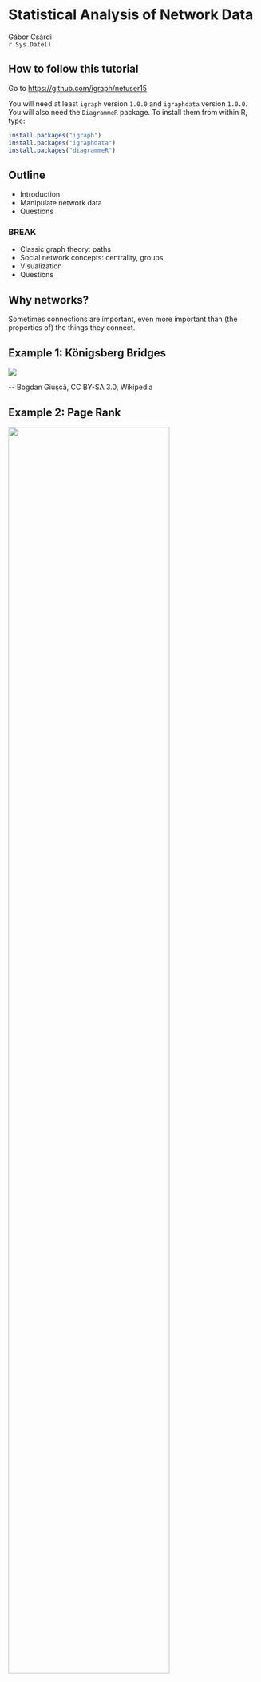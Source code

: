 # Statistical Analysis of Network Data
Gábor Csárdi  
`r Sys.Date()`  



## How to follow this tutorial

Go to https://github.com/igraph/netuser15

You will need at least `igraph` version `1.0.0` and `igraphdata` version
`1.0.0`. You will also need the `DiagrammeR` package. To install them
from within R, type:

```r
install.packages("igraph")
install.packages("igraphdata")
install.packages("diagrammeR")
```



## Outline

* Introduction
* Manipulate network data
* Questions

### BREAK

* Classic graph theory: paths
* Social network concepts: centrality, groups
* Visualization
* Questions

## Why networks?

Sometimes connections are important, even more important than
(the properties of) the things they connect.

## Example 1: Königsberg Bridges

![](images/Konigsberg_bridges.png)

-- Bogdan Giuşcă, CC BY-SA 3.0, Wikipedia

## Example 2: Page Rank

<img src="images/ILLUSTRATION3.PNG.png" width="80%">

http://computationalculture.net/article/what_is_in_pagerank

## Example 3: Matching Twitter to Facebook

![](images/twitter-facebook-branding2.png)

http://morganlinton.com/wp-content/uploads/2013/12/twitter-facebook-branding2.png

## Example 4: Detection of groups 

![](images/389px-Network_Community_Structure.svg.png)

https://en.wikipedia.org/wiki/Community_structure#/
media/File:Network_Community_Structure.svg

<!-- ## Example 5: Detection of unusual activity -->

<!-- Detection of dense parts of the network, that were not dense before. -->

## About igraph

* Network analysis library, written mostly in C/C++.
* Interface to R and Python
* https://github.com/igraph
* http://igraph.org
* Mailing list, stack overflow help.
* Open GitHub issues for bugs

# Creating and manipulating networks in R/igraph.

## What is a network or graph?

![](user-2015_files/figure-html/unnamed-chunk-1-1.png) 

## More formally:

* `V`: set of vertices
* `E`: subset of ordered or unordered pairs of vertices. Multiset, really.

## Creating toy networks with `make_graph`


```r
library(igraph)
```


```r
toy1 <- make_graph(~ A - B, B - C - D, D - E:F:A, A:B - G:H)
toy1
```

```
#> IGRAPH UN-- 8 10 -- 
#> + attr: name (v/c)
#> + edges (vertex names):
#>  [1] A--B A--D A--G A--H B--C B--G B--H C--D D--E D--F
```

----


```r
plot(toy1)
```

![](user-2015_files/figure-html/unnamed-chunk-4-1.png) 

----


```r
toy2 <- make_graph(~ A -+ B, B -+ C -+ D +- A:B)
toy2
```

```
#> IGRAPH DN-- 4 5 -- 
#> + attr: name (v/c)
#> + edges (vertex names):
#> [1] A->B A->D B->C B->D C->D
```

----


```r
plot(toy2)
```

![](user-2015_files/figure-html/unnamed-chunk-6-1.png) 

## Printout of a graph


```r
toy2
```

```
#> IGRAPH DN-- 4 5 -- 
#> + attr: name (v/c)
#> + edges (vertex names):
#> [1] A->B A->D B->C B->D C->D
```

`IGRAPH` means this is a graph object. Next, comes a four letter
code:

* `U` or `D` for undirected or directed
* `N` if the graph is named, always use named graphs for real data sets.
* `W` if the graph is weighted (has a `weight` edge attribute).
* `B` if the graph is bipartite (has a `type` vertex attribute).

## Attributes


```r
make_ring(5)
```

```
#> IGRAPH U--- 5 5 -- Ring graph
#> + attr: name (g/c), mutual (g/l), circular (g/l)
#> + edges:
#> [1] 1--2 2--3 3--4 4--5 1--5
```

* Some graphs have a name (`name` graph attribute), that comes after
the two dashes.
* Then the variuos attributes are listed. Attributes
are metadata that is attached to the vertices, edges, or the graph
itself.
* `(v/c)` means that `name` is a vertex attribute, and it is
character.
* `(e/.)` means an edge attribute, `(g/.)` means a graph attribute

-----


```r
make_ring(5)
```

```
#> IGRAPH U--- 5 5 -- Ring graph
#> + attr: name (g/c), mutual (g/l), circular (g/l)
#> + edges:
#> [1] 1--2 2--3 3--4 4--5 1--5
```
* Attribute types: `c` for character, `n` for numeric, `l` for
logical and `x` (complex) for anything else.
* igraph treats some attributes specially. Always start your non-special
attributes with an uppercase letter.

## Real network data

## Adjacency matrices


```r
A <- matrix(sample(0:1, 100, replace = TRUE), nrow = 10)
A
```

```
#>       [,1] [,2] [,3] [,4] [,5] [,6] [,7] [,8] [,9] [,10]
#>  [1,]    0    0    1    0    0    0    0    1    1     1
#>  [2,]    1    1    0    1    0    0    0    1    1     1
#>  [3,]    0    1    0    1    0    1    1    0    1     1
#>  [4,]    0    0    0    0    1    1    0    0    0     0
#>  [5,]    0    1    0    0    0    1    1    0    0     0
#>  [6,]    1    0    1    1    1    0    0    0    0     1
#>  [7,]    1    1    0    0    0    0    1    0    0     0
#>  [8,]    1    0    1    1    0    0    1    0    0     0
#>  [9,]    1    1    1    1    0    0    0    0    1     1
#> [10,]    1    1    1    1    1    0    0    1    1     1
```

-----


```r
graph_from_adjacency_matrix(A)
```

```
#> IGRAPH D--- 10 47 -- 
#> + edges:
#>  [1]  1-> 3  1-> 8  1-> 9  1->10  2-> 1  2-> 2  2-> 4  2-> 8  2-> 9
#> [10]  2->10  3-> 2  3-> 4  3-> 6  3-> 7  3-> 9  3->10  4-> 5  4-> 6
#> [19]  5-> 2  5-> 6  5-> 7  6-> 1  6-> 3  6-> 4  6-> 5  6->10  7-> 1
#> [28]  7-> 2  7-> 7  8-> 1  8-> 3  8-> 4  8-> 7  9-> 1  9-> 2  9-> 3
#> [37]  9-> 4  9-> 9  9->10 10-> 1 10-> 2 10-> 3 10-> 4 10-> 5 10-> 8
#> [46] 10-> 9 10->10
```

## List of edges


```r
L <- matrix(sample(1:10, 20, replace = TRUE), ncol = 2)
L
```

```
#>       [,1] [,2]
#>  [1,]    7    6
#>  [2,]    6    4
#>  [3,]    4    1
#>  [4,]    7    6
#>  [5,]    7    4
#>  [6,]    6    7
#>  [7,]    5   10
#>  [8,]   10    9
#>  [9,]    4    7
#> [10,]    2    2
```

-----


```r
graph_from_edgelist(L)
```

```
#> IGRAPH D--- 10 10 -- 
#> + edges:
#>  [1]  7-> 6  6-> 4  4-> 1  7-> 6  7-> 4  6-> 7  5->10 10-> 9  4-> 7
#> [10]  2-> 2
```

## Two tables, one for vertices, one for edges


```r
edges <- data.frame(
  stringsAsFactors = FALSE,
  from = c("BOS", "JFK", "LAX"),
  to   = c("JFK", "LAX", "JFK"),
  Carrier = c("United", "Jetblue", "Virgin America"),
  Departures = c(30, 60, 121)
)
vertices <- data.frame(
  stringsAsFactors = FALSE,
  name = c("BOS", "JFK", "LAX"),
  City = c("Boston, MA", "New York City, NY",
    "Los Angeles, CA")
)
```

-----


```r
edges
```

```
#>   from  to        Carrier Departures
#> 1  BOS JFK         United         30
#> 2  JFK LAX        Jetblue         60
#> 3  LAX JFK Virgin America        121
```

-----


```r
vertices
```

```
#>   name              City
#> 1  BOS        Boston, MA
#> 2  JFK New York City, NY
#> 3  LAX   Los Angeles, CA
```

-----


```r
toy_air <- graph_from_data_frame(edges, vertices = vertices)
toy_air
```

```
#> IGRAPH DN-- 3 3 -- 
#> + attr: name (v/c), City (v/c), Carrier (e/c), Departures (e/n)
#> + edges (vertex names):
#> [1] BOS->JFK JFK->LAX LAX->JFK
```

----

The real US airports data set is in the `igraphdata` package:


```r
library(igraphdata)
data(USairports)
USairports
```

```
#> IGRAPH DN-- 755 23473 -- US airports
#> + attr: name (g/c), name (v/c), City (v/c), Position (v/c),
#> | Carrier (e/c), Departures (e/n), Seats (e/n), Passengers
#> | (e/n), Aircraft (e/n), Distance (e/n)
#> + edges (vertex names):
#>  [1] BGR->JFK BGR->JFK BOS->EWR ANC->JFK JFK->ANC LAS->LAX MIA->JFK
#>  [8] EWR->ANC BJC->MIA MIA->BJC TEB->ANC JFK->LAX LAX->JFK LAX->SFO
#> [15] AEX->LAS BFI->SBA ELM->PIT GEG->SUN ICT->PBI LAS->LAX LAS->PBI
#> [22] LAS->SFO LAX->LAS PBI->AEX PBI->ICT PIT->VCT SFO->LAX VCT->DWH
#> [29] IAD->JFK ABE->CLT ABE->HPN AGS->CLT AGS->CLT AVL->CLT AVL->CLT
#> [36] AVP->CLT AVP->PHL BDL->CLT BHM->CLT BHM->CLT BNA->CLT BNA->CLT
#> + ... omitted several edges
```

----

Converting it back to tables


```r
as_data_frame(toy_air, what = "edges")
```

```
#>   from  to        Carrier Departures
#> 1  BOS JFK         United         30
#> 2  JFK LAX        Jetblue         60
#> 3  LAX JFK Virgin America        121
```

-----


```r
as_data_frame(toy_air, what = "vertices")
```

```
#>     name              City
#> BOS  BOS        Boston, MA
#> JFK  JFK New York City, NY
#> LAX  LAX   Los Angeles, CA
```

-----

Long data frames


```r
as_long_data_frame(toy_air)
```

```
#>   from to        Carrier Departures from_name         from_City to_name
#> 1    1  2         United         30       BOS        Boston, MA     JFK
#> 2    2  3        Jetblue         60       JFK New York City, NY     LAX
#> 3    3  2 Virgin America        121       LAX   Los Angeles, CA     JFK
#>             to_City
#> 1 New York City, NY
#> 2   Los Angeles, CA
#> 3 New York City, NY
```

-----

Quickly look at the metadata, without conversion:


```r
V(USairports)[[1:5]]
```

```
#> + 5/755 vertices, named:
#>   name          City         Position
#> 1  BGR    Bangor, ME N444827 W0684941
#> 2  BOS    Boston, MA N422152 W0710019
#> 3  ANC Anchorage, AK N611028 W1495947
#> 4  JFK  New York, NY N403823 W0734644
#> 5  LAS Las Vegas, NV N360449 W1150908
```

----


```r
E(USairports)[[1:5]]
```

```
#> + 5/23473 edges (vertex names):
#>   tail head tid hid             Carrier Departures Seats Passengers
#> 1  JFK  BGR   4   1 British Airways Plc          1   226        193
#> 2  JFK  BGR   4   1 British Airways Plc          1   299        253
#> 3  EWR  BOS   7   2 British Airways Plc          1   216        141
#> 4  JFK  ANC   4   3 China Airlines Ltd.         13  5161       3135
#> 5  ANC  JFK   3   4 China Airlines Ltd.         13  5161       4097
#>   Aircraft Distance
#> 1      627      382
#> 2      819      382
#> 3      627      200
#> 4      819     3386
#> 5      819     3386
```

## Weighted graphs

Numbers (usually real) assigned to edges. E.g. number of departures,
or number of passengers.

![](images/graph6.png)

http://web.cecs.pdx.edu/~sheard/course/Cs163/Doc/Graphs.html

## Multigraphs

They have multiple (directed) edges between the
same pair of vertices. A graph that has no multiple edges
and no loop edges is a simple graph.

![](images/Multi-pseudograph.png)

https://en.wikipedia.org/wiki/Multigraph

Multi-graphs are nasty. Always check if your graph is a multi-graph.

-----


```r
is_simple(USairports)
```

```
#> [1] FALSE
```

```r
sum(which_multiple(USairports))
```

```
#> [1] 15208
```

```r
sum(which_loop(USairports))
```

```
#> [1] 53
```

-----

`simplify()` creates a simple graph from a multigraph, in a flexible
way: you can specify what it should do with the edge attributes.


```r
air <- simplify(USairports, edge.attr.comb =
  list(Departures = "sum", Seats = "sum", Passengers = "sum", "ignore"))
is_simple(air)
```

```
#> [1] TRUE
```

```r
summary(air)
```

```
#> IGRAPH DN-- 755 8228 -- US airports
#> + attr: name (g/c), name (v/c), City (v/c), Position (v/c),
#> | Departures (e/n), Seats (e/n), Passengers (e/n)
```

## Querying and manipulating networks: the `[` and `[[` operators

The `[` operator treats the graph as an adjacency matrix.

```
    BOS JFK ANC EWR . . .
BOS   .   1   .   1
JFK   1   .   1   .
ANC   .   1   .   .
EWR   1   .   1   .
. . .
```
-----

The `[[` operator treats the graph as an adjacency list.


```r
BOS: JFK, LAX, EWR, MKE, PVD
JFK: BGR, BOS, SFO, BNA, BUF, SRQ, RIC RDU, MSP
LAX: DTW, MSY, LAS, FLL, STL,
. . .
```

## Queries

Does an edge exist?


```r
air["BOS", "JFK"]
```

```
#> [1] 1
```

```r
air["BOS", "ANC"]
```

```
#> [1] 0
```

-----

Convert the graph to an adjacency matrix, or just a part of it:


```r
air[c("BOS", "JFK", "ANC"), c("BOS", "JFK", "ANC")]
```

```
#> 3 x 3 sparse Matrix of class "dgCMatrix"
#>     BOS JFK ANC
#> BOS   .   1   .
#> JFK   1   .   1
#> ANC   .   1   .
```

For weighted graphs, query the edge weight:


```r
E(air)$weight <- E(air)$Passengers
air["BOS", "JFK"]
```

```
#> [1] 31426
```

----

All adjacenct vertices of a vertex:


```r
air[["BOS"]]
```

```
#> $BOS
#> + 79/755 vertices, named:
#>  [1] BGR JFK LAS MIA EWR LAX PBI PIT SFO IAD BDL BUF BWI CAK CLE CLT CMH
#> [18] CVG DCA DTW GSO IND LGA MDT MKE MSP MSY MYR ORF PHF PHL RDU RIC SRQ
#> [35] STL SYR ALB PVD ROC SCE FLL MCO TPA BHB IAH ORD PBG PQI MCI ATL AUS
#> [52] DEN DFW MDW PDX PHX RSW SAN SEA SLC ACY JAX MEM SJU STT SJC LGB FRG
#> [69] IAG ACK LEB MVY PVC BMG AUG HYA RKD RUT SLK
```

----


```r
air[[, "BOS"]]
```

```
#> $BOS
#> + 79/755 vertices, named:
#>  [1] BGR JFK LAS MIA EWR LAX PBI PIT SFO IAD BDL BUF BWI CAK CLE CLT CMH
#> [18] CVG DCA DTW IND LGA MDT MKE MSP MSY MYR PHF PHL RDU RIC SRQ STL SYR
#> [35] XNA ALB MHT PVD ROC SCE FLL MCO TPA BHB IAH ORD PBG PQI MCI ATL AUS
#> [52] DEN DFW MDW PDX PHX RSW SAN SEA SLC ACY JAX MEM SJU STT SJC LGB FRG
#> [69] PTK PGD ACK LEB MVY PVC AUG HYA RKD RUT SLK
```

## Manipulation

Add an edge (and potentially set its weight):

```r
air["BOS", "ANC"] <- TRUE
air["BOS", "ANC"]
```

```
#> [1] 1
```

Remove an edge:

```r
air["BOS", "ANC"] <- FALSE
air["BOS", "ANC"]
```

```
#> [1] 0
```

----

Note that you can use all allowed indexing modes, e.g.

```r
g <- make_empty_graph(10)
g[-1, 1] <- TRUE
g
```

```
#> IGRAPH D--- 10 9 -- 
#> + edges:
#> [1]  2->1  3->1  4->1  5->1  6->1  7->1  8->1  9->1 10->1
```
creates a star graph.

----

Add vertices to a graph:


```r
g <- make_ring(10) + 2
plot(g)
```

![](user-2015_files/figure-html/unnamed-chunk-35-1.png) 

----

Add vertices with attributes:


```r
g <- make_(ring(10), with_vertex_(color = "grey")) +
  vertices(2, color = "red")
plot(g)
```

![](user-2015_files/figure-html/unnamed-chunk-36-1.png) 

----

Add an edge


```r
g <- make_(star(10), with_edge_(color = "grey")) +
  edge(5, 6, color = "red")
plot(g)
```

![](user-2015_files/figure-html/unnamed-chunk-37-1.png) 

----

Add a chain of edges


```r
g <- make_(empty_graph(5)) + path(1,2,3,4,5,1)
g2 <- make_(empty_graph(5)) + path(1:5, 1)
g
```

```
#> IGRAPH D--- 5 5 -- 
#> + edges:
#> [1] 1->2 2->3 3->4 4->5 5->1
```

```r
g2
```

```
#> IGRAPH D--- 5 5 -- 
#> + edges:
#> [1] 1->2 2->3 3->4 4->5 5->1
```

## Exercise

Create the wheel graph.

![](user-2015_files/figure-html/unnamed-chunk-39-1.png) 

## (A) solution


```r
make_star(11, center = 11, mode = "undirected") + path(1:10, 1)
```

```
#> IGRAPH U--- 11 20 -- Star
#> + attr: name (g/c), mode (g/c), center (g/n)
#> + edges:
#>  [1]  1--11  2--11  3--11  4--11  5--11  6--11  7--11  8--11  9--11
#> [10] 10--11  1-- 2  2-- 3  3-- 4  4-- 5  5-- 6  6-- 7  7-- 8  8-- 9
#> [19]  9--10  1--10
```

## Vertex sequences

They are the key objects to manipulate graphs. Vertex sequences
can be created in various ways. Most frequently used ones:

|expression                 |result                            |
|:--------------------------|:---------------------------------|
|`V(air)`                   |All vertices.                     |
|`V(air)[1,2:5]`            |Vertices in these positions       |
|`V(air)[degree(air) < 2]`  |Vertices satisfying condition     |
|`V(air)[nei('BOS')]`       |Neighbors of a vertex             |
|`V(air)['BOS', 'JFK']`     |Select given vertices             |

## Edge sequences

The same for edges:

|expresssion                |result                                       |
|:--------------------------|:--------------------------------------------|
|`E(air)`                   |All edges.                                   |
|`E(air)[FL %--% CA]`       |Edges between two vertex sets                |
|`E(air)[FL %->% CA]`       |Edges between two vertex sets, directionally |
|`E(air, path = P)`         |Edges along a path                           |
|`E(air)[to('BOS')]`        |Incoming edges of a vertex                   |
|`E(air)[from('BOS')]`      |Outgoing edges of a vertex                   |

## Manipulate attributes via vertex and edge sequences


```r
FL <- V(air)[grepl("FL$", City)]
CA <- V(air)[grepl("CA$", City)]

V(air)$color <- "grey"
V(air)[FL]$color <- "blue"
V(air)[CA]$color <- "blue"
```

----


```r
E(air)[FL %--% CA]
```

```
#> + 21/8228 edges (vertex names):
#>  [1] MIA->LAX MIA->SFO MIA->SJC LAX->MIA LAX->FLL LAX->MCO LAX->TPA
#>  [8] SFO->MIA SFO->FLL SFO->MCO FLL->LAX FLL->SFO FLL->LGB MCO->LAX
#> [15] MCO->SFO TPA->LAX SMF->MIA JAX->OAK OAK->JAX LGB->FLL VNY->ORL
```

```r
E(air)$color <- "grey"
E(air)[FL %--% CA]$color <- "red"
```

## Quick look at metadata


```r
V(air)[[1:5]]
```

```
#> + 5/755 vertices, named:
#>   name          City         Position color
#> 1  BGR    Bangor, ME N444827 W0684941  grey
#> 2  BOS    Boston, MA N422152 W0710019  grey
#> 3  ANC Anchorage, AK N611028 W1495947  grey
#> 4  JFK  New York, NY N403823 W0734644  grey
#> 5  LAS Las Vegas, NV N360449 W1150908  grey
```

----


```r
E(air)[[1:5]]
```

```
#> + 5/8228 edges (vertex names):
#>   tail head tid hid Departures Seats Passengers weight color
#> 1  BOS  BGR   2   1          1    34          6      6  grey
#> 2  JFK  BGR   4   1          2   525        446    446  grey
#> 3  MIA  BGR   6   1          1    12          4      4  grey
#> 4  EWR  BGR   7   1          4   758        680    680  grey
#> 5  DCA  BGR  43   1          4   200        116    116  grey
```

# BREAK

## Paths


![](user-2015_files/figure-html/unnamed-chunk-45-1.png) 

## Paths

![](user-2015_files/figure-html/unnamed-chunk-46-1.png) 

## Define a path in igraph


```r
set.seed(42)
g <- sample_gnp(12, 0.25)

pa <- V(g)[11, 2, 12, 8]

V(g)[pa]$color <- 'green'
E(g)$color <- 'grey'
E(g, path = pa)$color <- 'red'
E(g, path = pa)$width <- 3
```

----


```r
par(mar=c(0,0,0,0))
plot(g, margin = 0, layout = layout_nicely)
```

![](user-2015_files/figure-html/unnamed-chunk-48-1.png) 

## Shortest paths

![](user-2015_files/figure-html/unnamed-chunk-49-1.png) 

----

Length of the shortest path: distance.
How many planes to get from `PBI` to `BDL`?


```r
air <- delete_edge_attr(air, "weight")
distances(air, 'PBI', 'ANC')
```

```
#>     ANC
#> PBI   2
```

----


```r
sp <- shortest_paths(air, 'PBI', 'ANC', output = "both")
sp
```

```
#> $vpath
#> $vpath[[1]]
#> + 3/755 vertices, named:
#> [1] PBI JFK ANC
#> 
#> 
#> $epath
#> $epath[[1]]
#> + 2/8228 edges (vertex names):
#> [1] PBI->JFK JFK->ANC
#> 
#> 
#> $predecessors
#> NULL
#> 
#> $inbound_edges
#> NULL
```

```r
air[[ sp$epath[[1]] ]]
```

```
#> $MSL
#> + 2/755 vertices, named:
#> [1] ATL DLH
#> 
#> $OKC
#> + 34/755 vertices, named:
#>  [1] JFK LAS EWR LAX ELM PIT IAD BWI CLE CLT CMH DTW MSP SDF STL IAH ORD
#> [18] MCI ABQ ATL DEN DFW HOU MDW PHX SAT SLC SMF TUS MEM GJT DAL NYL LUK
```

----


```r
all_shortest_paths(air, 'PBI', 'ANC')$res
```

```
#> [[1]]
#> + 3/755 vertices, named:
#> [1] PBI ORD ANC
#> 
#> [[2]]
#> + 3/755 vertices, named:
#> [1] PBI EWR ANC
#> 
#> [[3]]
#> + 3/755 vertices, named:
#> [1] PBI JFK ANC
```

## Weighted paths


```r
wair <- simplify(USairports, edge.attr.comb = 
   list(Departures = "sum", Seats = "sum", Passangers = "sum",
        Distance = "first", "ignore"))
E(wair)$weight <- E(wair)$Distance
```

## Weighted (shortest) paths


```r
distances(wair, c('BOS', 'JFK', 'PBI', 'AZO'), 
                    c('BOS', 'JFK', 'PBI', 'AZO'))
```

```
#>      BOS  JFK  PBI  AZO
#> BOS    0  187 1197  745
#> JFK  187    0 1028  621
#> PBI 1197 1028    0 1116
#> AZO  745  621 1116    0
```

----


```r
shortest_paths(wair, from = 'BOS', to = 'AZO')$vpath
```

```
#> [[1]]
#> + 3/755 vertices, named:
#> [1] BOS DTW AZO
```

```r
all_shortest_paths(wair, from = 'BOS', to = 'AZO')$res
```

```
#> [[1]]
#> + 3/755 vertices, named:
#> [1] BOS DTW AZO
```

## Mean path length


```r
mean_distance(air)
```

```
#> [1] 3.52743
```

```r
air_dist_hist <- distance_table(air)
air_dist_hist
```

```
#> $res
#> [1]   8228  94912 166335 163830  86263  15328   2793    291     27
#> 
#> $unconnected
#> [1] 31263
```

----


```r
barplot(air_dist_hist$res, names.arg = seq_along(air_dist_hist$res))
```

![](user-2015_files/figure-html/unnamed-chunk-57-1.png) 

## Components

<img src="images/Pseudoforest.png" with="70%">

David Eppstein, public domain



## Strongly connected components

<img src="images/scc.jpg" width="70%">

http://www.greatandlittle.com/studios/

----


```r
co <- components(air, mode = "weak")
co$csize
```

```
#> [1] 745   2   2   3   2   1
```

```r
groups(co)[[2]]
```

```
#> [1] "GKN" "MXY"
```

----


```r
co <- components(air, mode = "strong")
co$csize
```

```
#>  [1]   1   1   1   1   1   1   1   1   1   1   2   1   2   1   1   2   1
#> [18]   1   1   1   1   1   1   1 723   1   1   1   1   1
```

## Bow-tie structure of a directed graph

<img src="images/bowtie-page.png" width="65%">

http://webdatacommons.org/hyperlinkgraph/2012-08/topology.html

## Exercise

1. Extract the large (strongly) connected component from the
   airport graph, as a separate graph.
   Hint: `components()`, `induced_subgraph()`.
   How many airports are not in this component?

1. In the large connected component, which airport is better
   connected, `LAX` or `BOS`? I.e. what is the mean number of
   plane changes that are required if traveling to a uniformly
   randomly picked airport?

## (A) solution


```r
largest_component <- function(graph) {
  comps <- components(graph, mode = "strong")
  gr <- groups(comps)
  sizes <- vapply(gr, length, 1L)
  induced_subgraph(graph, gr[[ which.max(sizes) ]])
}
sc_air <- largest_component(air)
```

## (A) solution


```r
table(distances(sc_air, "BOS"))
```

```
#> 
#>   0   1   2   3   4   5 
#>   1  83 355 135 147   2
```

```r
table(distances(sc_air, "LAX"))
```

```
#> 
#>   0   1   2   3   4   5 
#>   1 109 394 195  22   2
```

## (A) solution


```r
mean(as.vector(distances(sc_air, "BOS")))
```

```
#> [1] 2.484094
```

```r
mean(as.vector(distances(sc_air, "LAX")))
```

```
#> [1] 2.185339
```

## Centrality

Finding important vertices in the network (family of concepts)

![](user-2015_files/figure-html/unnamed-chunk-64-1.png) 

## Centrality

![](user-2015_files/figure-html/unnamed-chunk-65-1.png) 

## Classic centrality measures: degree


```r
V(kite)$label.cex <- 2
V(kite)$color <- V(kite)$frame.color <- "grey"
V(kite)$size <- 30
par(mar=c(0,0,0,0)) ; plot(kite)
```

![](user-2015_files/figure-html/unnamed-chunk-66-1.png) 

-------


```r
d <- degree(kite)
par(mar = c(0,0,0,0))
plot(kite, vertex.size = 10 * d, vertex.label =
       paste0(V(kite)$name, ":", d))
```

![](user-2015_files/figure-html/unnamed-chunk-67-1.png) 


## Classic centrality measures: closeness

1 / How many steps do you need to get there?


```r
cl <- closeness(kite)
```

-----


```r
par(mar=c(0,0,0,0)); plot(kite, vertex.size = 500 * cl)
```

![](user-2015_files/figure-html/unnamed-chunk-69-1.png) 

## Classic centrality measures: betweenness

How many shortest paths goes through me


```r
btw <- betweenness(kite)
btw
```

```
#>          A          B          C          D          E          F 
#>  0.8333333  0.8333333  0.0000000  3.6666667  0.0000000  8.3333333 
#>          G          H          I          J 
#>  8.3333333 14.0000000  8.0000000  0.0000000
```

-----


```r
par(mar=c(0,0,0,0)); plot(kite, vertex.size = 3 * btw)
```

![](user-2015_files/figure-html/unnamed-chunk-71-1.png) 

## Eigenvector centrality

Typically for directed. Central vertex: it is cited by central vertices.


```r
ec <- eigen_centrality(kite)$vector
ec
```

```
#>          A          B          C          D          E          F 
#> 0.73221232 0.73221232 0.59422577 1.00000000 0.59422577 0.82676381 
#>          G          H          I          J 
#> 0.82676381 0.40717690 0.09994054 0.02320742
```

```r
cor(ec, d)
```

```
#> [1] 0.9542561
```

-----


```r
par(mar=c(0,0,0,0)); plot(kite, vertex.size = 20 * ec)
```

![](user-2015_files/figure-html/unnamed-chunk-73-1.png) 

## Page Rank

Fixes the practical problems with eigenvector centrality


```r
page_rank(kite)$vector
```

```
#>          A          B          C          D          E          F 
#> 0.10191991 0.10191991 0.07941811 0.14714792 0.07941811 0.12890693 
#>          G          H          I          J 
#> 0.12890693 0.09524829 0.08569396 0.05141993
```

## Clusters

Finding groups in networks. Dimensionality reduction. Community detection.

We want to find dense groups.

-----

<img src="images/communities1.png" width="70%">

## Clusters by hand


```r
graph <- make_graph( ~ A-B-C-D-A, E-A:B:C:D, 
                       F-G-H-I-F, J-F:G:H:I,
                       K-L-M-N-K, O-K:L:M:N,
                       P-Q-R-S-P, T-P:Q:R:S,
                       B-F, E-J, C-I, L-T, O-T, M-S,
                       C-P, C-L, I-L, I-P)
```

----


```r
par(mar=c(0,0,0,0)); plot(graph)
```

![](user-2015_files/figure-html/unnamed-chunk-76-1.png) 

----


```r
flat_clustering <- make_clusters(
    graph,
    c(1,1,1,1,1,2,2,2,2,2,3,3,3,3,3,4,4,4,4,4))
```

-----


```r
flat_clustering
```

```
#> IGRAPH clustering unknown, groups: 4, mod: 0.51
#> + groups:
#>   $`1`
#>   [1] 1 2 3 4 5
#>   
#>   $`2`
#>   [1]  6  7  8  9 10
#>   
#>   $`3`
#>   [1] 11 12 13 14 15
#>   
#>   $`4`
#>   + ... omitted several groups/vertices
```

-----


```r
flat_clustering[[1]]
```

```
#> [1] 1 2 3 4 5
```

```r
length(flat_clustering)
```

```
#> [1] 4
```

```r
sizes(flat_clustering)
```

```
#> Community sizes
#> 1 2 3 4 
#> 5 5 5 5
```

-----


```r
induced_subgraph(graph, flat_clustering[[1]])
```

```
#> IGRAPH UN-- 5 8 -- 
#> + attr: name (v/c)
#> + edges (vertex names):
#> [1] A--B A--D A--E B--C B--E C--D C--E D--E
```

## Hierarchical community structure

Typically produced by top-down or bottom-up clustering algorithms.

The outcome can be represented as a *dendrogram*,
a tree-like diagram that illustrates the order in which the clusters
are merged (in the bottom-up case) or split (in the top-down case).

-----

<img src="images/communities2.png" width="100%">

## Clustering quality measures

- External quality measures: require ground truth
- Internal quality measures: require assumption about *good*
clusters.

## External quality measures

Measure                       | Type       | Range      | igraph name
------------------------------|------------|------------|----------------
Rand index                    | similarity | 0 to 1     | `rand`
Adjusted Rand index           | similarity | -0.5 to 1  | `adjusted.rand`
Split-join distance           | distance   | 0 to 2n    | `split.join`
Variation of information      | distance   | 0 to log n | `vi` |
Normalized mutual information | similarity | 0 to 1     | `nmi`

## External quality measures


```r
data(karate)
karate
```

```
#> IGRAPH UNW- 34 78 -- Zachary's karate club network
#> + attr: name (g/c), Citation (g/c), Author (g/c), Faction (v/n),
#> | name (v/c), label (v/c), color (v/n), weight (e/n)
#> + edges (vertex names):
#>  [1] Mr Hi  --Actor 2  Mr Hi  --Actor 3  Mr Hi  --Actor 4 
#>  [4] Mr Hi  --Actor 5  Mr Hi  --Actor 6  Mr Hi  --Actor 7 
#>  [7] Mr Hi  --Actor 8  Mr Hi  --Actor 9  Mr Hi  --Actor 11
#> [10] Mr Hi  --Actor 12 Mr Hi  --Actor 13 Mr Hi  --Actor 14
#> [13] Mr Hi  --Actor 18 Mr Hi  --Actor 20 Mr Hi  --Actor 22
#> [16] Mr Hi  --Actor 32 Actor 2--Actor 3  Actor 2--Actor 4 
#> [19] Actor 2--Actor 8  Actor 2--Actor 14 Actor 2--Actor 18
#> + ... omitted several edges
```

```r
karate <- delete_edge_attr(karate, "weight")
```

-----


```r
ground_truth <- make_clusters(karate, V(karate)$Faction)
length(ground_truth)
```

```
#> [1] 2
```

```r
ground_truth
```

```
#> IGRAPH clustering unknown, groups: 2, mod: 0.37
#> + groups:
#>   $`1`
#>    [1]  1  2  3  4  5  6  7  8 11 12 13 14 17 18 20 22
#>   
#>   $`2`
#>    [1]  9 10 15 16 19 21 23 24 25 26 27 28 29 30 31 32 33 34
#> 
```

## Exercise

Write a naive clustering method that classifies vertices
into two groups, based on two center vertices. Put the two
centers in separate clusters, and other vertices in the
cluster whose center is closer to it.


```r
cluster_naive2 <- function(graph, center1, center2) {
  # ...
}
```

## Solution


```r
cluster_naive2 <- function(graph, center1, center2) {
  dist <- distances(graph, c(center1, center2))
  cl <- apply(dist, 2, which.min)
  make_clusters(graph, cl)
}
dist_memb <- cluster_naive2(karate, 'John A', 'Mr Hi')
```

----


```r
dist_memb
```

```
#> IGRAPH clustering unknown, groups: 2, mod: 0.31
#> + groups:
#>   $`1`
#>    [1] "Actor 9"  "Actor 10" "Actor 14" "Actor 15" "Actor 16" "Actor 19"
#>    [7] "Actor 20" "Actor 21" "Actor 23" "Actor 24" "Actor 25" "Actor 26"
#>   [13] "Actor 27" "Actor 28" "Actor 29" "Actor 30" "Actor 31" "Actor 32"
#>   [19] "Actor 33" "John A"  
#>   
#>   $`2`
#>    [1] "Mr Hi"    "Actor 2"  "Actor 3"  "Actor 4"  "Actor 5"  "Actor 6" 
#>    [7] "Actor 7"  "Actor 8"  "Actor 11" "Actor 12" "Actor 13" "Actor 17"
#>   [13] "Actor 18" "Actor 22"
#>   + ... omitted several groups/vertices
```

## Rand index

Check if pairs of vertices are classified correctly


```r
rand_index <- compare(ground_truth, dist_memb, method = "rand")
rand_index
```

```
#> [1] 0.885918
```

## Rand index

Random clusterings


```r
random_partition <- function(n, k = 2) { sample(k, n, replace = TRUE) }
total <- numeric(100)
for (i in seq_len(100)) {
  c1 <- random_partition(100)
  c2 <- random_partition(100)
  total[i] <- compare(c1, c2, method = "rand")
}
mean(total)
```

```
#> [1] 0.500198
```

## Adjusted Rand index


```r
total <- numeric(100)
for (i in seq_len(100)) {
  c1 <- random_partition(100)
  c2 <- random_partition(100)
  total[i] <- compare(c1, c2, method = "adjusted.rand")
}
mean(total)
```

```
#> [1] -0.001865032
```

## Adjusted rand index


```r
compare(ground_truth, dist_memb, method = "adjusted.rand")
```

```
#> [1] 0.7718469
```

## Internal quality metrics: density


```r
edge_density(karate)
```

```
#> [1] 0.1390374
```

```r
subgraph_density <- function(graph, vertices) {
  sg <- induced_subgraph(graph, vertices)
  edge_density(sg)
}
```


```r
subgraph_density(karate, ground_truth[[1]])
```

```
#> [1] 0.275
```

```r
subgraph_density(karate, ground_truth[[2]])
```

```
#> [1] 0.2287582
```

## Internal quality metrics: modularity

Uses a null model

$$Q(G) = \frac{1}{2m} \sum_{i=1}^n \sum_{j=1}^n \left( A_{ij} - p_{ij} \right) \delta_{ij}$$

$A_{ij}$: Adjacency matrix

$\delta_{ij}$: $i$ and $j$ are in the same cluster

$p_{ij}$ expected value for an $(i,j)$ edge from the null model

## Modularity

Common null model: degree-sequence (configuration) model

$$Q(G) = \frac{1}{2m} \sum_{i=1}^n \sum_{j=1}^n \left( A_{ij} - \frac{k_i k_j}{2m} \right)
       \delta_{ij}$$

## Modularity in igraph


```r
modularity(ground_truth)
```

```
#> [1] 0.3714661
```

```r
modularity(karate, membership(ground_truth))
```

```
#> [1] 0.3714661
```

----

Well behaving:


```r
modularity(karate, rep(1, gorder(karate)))
```

```
#> [1] 0
```

```r
modularity(karate, seq_len(gorder(karate)))
```

```
#> [1] -0.04980276
```

## Heuristic algorithms

Edge-betweenness clustering

Exact modularity optimization

Greedy agglomerative algorithm to maximize modularity

## Edge-betweenness clustering


```r
dendrogram <- cluster_edge_betweenness(karate)
dendrogram
```

```
#> IGRAPH clustering edge betweenness, groups: 5, mod: 0.4
#> + groups:
#>   $`1`
#>    [1] "Mr Hi"    "Actor 2"  "Actor 4"  "Actor 8"  "Actor 12" "Actor 13"
#>    [7] "Actor 14" "Actor 18" "Actor 20" "Actor 22"
#>   
#>   $`2`
#>   [1] "Actor 3"  "Actor 25" "Actor 26" "Actor 28" "Actor 29" "Actor 32"
#>   
#>   $`3`
#>   [1] "Actor 5"  "Actor 6"  "Actor 7"  "Actor 11" "Actor 17"
#>   
#>   + ... omitted several groups/vertices
```

-----


```r
membership(dendrogram)
```

```
#>    Mr Hi  Actor 2  Actor 3  Actor 4  Actor 5  Actor 6  Actor 7  Actor 8 
#>        1        1        2        1        3        3        3        1 
#>  Actor 9 Actor 10 Actor 11 Actor 12 Actor 13 Actor 14 Actor 15 Actor 16 
#>        4        5        3        1        1        1        4        4 
#> Actor 17 Actor 18 Actor 19 Actor 20 Actor 21 Actor 22 Actor 23 Actor 24 
#>        3        1        4        1        4        1        4        4 
#> Actor 25 Actor 26 Actor 27 Actor 28 Actor 29 Actor 30 Actor 31 Actor 32 
#>        2        2        4        2        2        4        4        2 
#> Actor 33   John A 
#>        4        4
```

-----


```r
compare_all <- function(cl1, cl2) {
  methods <- eval(as.list(args(compare))$method)
  vapply(methods, compare, 1.0, comm1 = cl1, comm2 = cl2)
}
compare_all(dendrogram, ground_truth)
```

```
#>            vi           nmi    split.join          rand adjusted.rand 
#>     0.8868344     0.5798278    13.0000000     0.7379679     0.4686165
```

-----


```r
cluster_memb <- cut_at(dendrogram, no = 2)
compare_all(cluster_memb, ground_truth)
```

```
#>            vi           nmi    split.join          rand adjusted.rand 
#>     0.2252446     0.8364981     2.0000000     0.9411765     0.8823025
```

```r
clustering <- make_clusters(karate, membership = cluster_memb)
```

----


```r
V(karate)[Faction == 1]$shape <- "circle"
V(karate)[Faction == 2]$shape <- "square"
par(mar=c(0,0,0,0)); plot(clustering, karate)
```

![](user-2015_files/figure-html/unnamed-chunk-98-1.png) 

-----


```r
par(mar=c(0,0,0,0)); plot_dendrogram(dendrogram, direction = "downwards")
```

![](user-2015_files/figure-html/unnamed-chunk-99-1.png) 

## Exact modularity maximization


```r
optimal <- cluster_optimal(karate)
modularity(clustering)
```

```
#> [1] 0.3599606
```

```r
modularity(optimal)
```

```
#> [1] 0.4197896
```

```r
modularity(ground_truth)
```

```
#> [1] 0.3714661
```

## Heuristic modularity optimization


```r
dend_fast <- cluster_fast_greedy(karate)
compare_all(dend_fast, ground_truth)
```

```
#>            vi           nmi    split.join          rand adjusted.rand 
#>     0.5321150     0.6924673    10.0000000     0.8413547     0.6802559
```

-----


```r
plot_dendrogram(dend_fast, direction = "downwards")
```

![](user-2015_files/figure-html/unnamed-chunk-102-1.png) 

# Visualization

## Plotting parameters

Can be set globally:


```r
igraph_options(edge.color = "black")
data(karate) ; par(mar=c(0,0,0,0)); plot(karate)
```

![](user-2015_files/figure-html/unnamed-chunk-103-1.png) 

-----

For a graph as an attribute:


```r
V(karate)$color <- "DarkOliveGreen"
V(karate)$label.color <- "white"
E(karate)$color <- "grey"
plot(karate)
```

![](user-2015_files/figure-html/unnamed-chunk-104-1.png) 

-----

As an argument to `plot()`:

```r
plot(karate, edge.color = "black", vertex.color = "#00B7FF", vertex.label.color = "black")
```

![](user-2015_files/figure-html/unnamed-chunk-105-1.png) 

## igraph color palettes

Can be set as a graph attribute:

```r
karate$palette <- categorical_pal(length(clustering))
plot(karate, vertex.color = membership(clustering))
```

![](user-2015_files/figure-html/unnamed-chunk-106-1.png) 

Others: `r_pal()`, `sequential_pal()`, `diverging_pal()`.

## Graphical parameters

Vertices: `size`, `size`, `color`, `frame.color`, `shape` (circle, square, rectangle, pie, 
raster, none), `label`, `label.family`, `label.font`, `label.cex`, `label.dist`,
`label.degree`, `label.color`.

Edges: `color`, `width`, `arrow.size`, `arrow.width`, `lty`, `label`, 
`label.family`, `label.font`, `label.cex`, `label.color`, `label.x`, `label.y`,
`curved`, `arrow.mode`, `loop.angle`, `loop.angle2`.

Graph: `layout` (a numeric matrix), `margin`, `palette` (for vertex color),
`rescale`, `asp`, `frame`, `main` (title), `sub` (title), `xlab`, `ylab`.

## Vertex shapes


```r
shapes()
```

```
#>  [1] "circle"     "crectangle" "csquare"    "none"       "pie"       
#>  [6] "raster"     "rectangle"  "sphere"     "square"     "vrectangle"
```

----


```r
shapes <- setdiff(shapes(), "")
g <- make_ring(length(shapes))
set.seed(42)
plot(g, vertex.shape=shapes, vertex.label=shapes, vertex.label.dist=1,
     vertex.size=15, vertex.size2=15,
     vertex.pie=lapply(shapes, function(x) if (x=="pie") 2:6 else 0),
     vertex.pie.color=list(heat.colors(5)))
```

![](user-2015_files/figure-html/unnamed-chunk-108-1.png) 

## Layout algorithms

Layout lagorithm: place the vertices in a way, such that 

* nodes are distributed evenly
* edges have about the same length
* connected vertices are closer to each other
* edges are not crossing

This is really hard, often impossible!

## Force-directed algorithms

![](user-2015_files/figure-html/unnamed-chunk-109-1.png) 

## Trees


```r
tree <- make_tree(20, 3)
plot(tree, layout=layout_as_tree)
```

![](user-2015_files/figure-html/unnamed-chunk-110-1.png) 

----


```r
plot(tree, layout = layout_as_tree(tree, flip.y = FALSE))
```

![](user-2015_files/figure-html/unnamed-chunk-111-1.png) 

----


```r
plot(tree, layout = layout_as_tree(tree, circular = TRUE))
```

![](user-2015_files/figure-html/unnamed-chunk-112-1.png) 

----


```
#> [1] TRUE
```


```r
summary(DC)
```

```
#> IGRAPH DN-- 22 27 -- 
#> + attr: name (v/c), color (v/c), shape (v/c), size (v/n), size2
#> | (v/n), label (v/x), lty (e/n), arrow.size (e/n)
```

```r
lay1 <-  layout_with_sugiyama(DC, layers=apply(sapply(layers,
                        function(x) V(DC)$name %in% x), 1, which))
```

----


```r
par(mar = rep(0, 4))
plot(DC, layout = lay1$layout, vertex.label.cex = 0.5)
```

![](user-2015_files/figure-html/unnamed-chunk-115-1.png) 

----


```r
plot(lay1$extd_graph, vertex.label.cex=0.5)
```

![](user-2015_files/figure-html/unnamed-chunk-116-1.png) 

## Slightly bigger networks


```r
data(UKfaculty)
UKfaculty
```

```
#> IGRAPH D-W- 81 817 -- 
#> + attr: Type (g/c), Date (g/c), Citation (g/c), Author (g/c),
#> | Group (v/n), weight (e/n)
#> + edges:
#>  [1] 57->52 76->42 12->69 43->34 28->47 58->51  7->29 40->71  5->37
#> [10] 48->55  6->58 21-> 8 28->69 43->21 67->58 65->42  5->67 52->75
#> [19] 37->64  4->36 12->49 19->46 37-> 9 74->36 62-> 1 15-> 2 72->49
#> [28] 46->62  2->29 40->12 22->29 71->69  4-> 3 37->69  5-> 6 77->13
#> [37] 23->49 52->35 20->14 62->70 34->35 76->72  7->42 37->42 51->80
#> [46] 38->45 62->64 36->53 62->77 17->61  7->68 46->29 44->53 18->58
#> [55] 12->16 72->42 52->32 58->21 38->17 15->51 22-> 7 22->69  5->13
#> + ... omitted several edges
```

----


```r
plot(UKfaculty, layout = layout_with_graphopt)
```

![](user-2015_files/figure-html/unnamed-chunk-118-1.png) 

----


```r
cl_uk <- cluster_louvain(as.undirected(UKfaculty))
cl_gr <- contract(UKfaculty, mapping = cl_uk$membership)
E(cl_gr)$weight <- count_multiple(cl_gr)
cl_grs <- simplify(cl_gr)
E(cl_grs)$weight
```

```
#>  [1]  289    1   49  256  289 1296   16  256  144   16    4  729  784
#> [14]  256    1   81  121  169
```

----


```r
plot(cl_grs, edge.width = E(cl_grs)$weight / 200, edge.curved = .2)
```

![](user-2015_files/figure-html/unnamed-chunk-120-1.png) 

----


```r
subs <- lapply(groups(cl_uk), induced_subgraph, graph = UKfaculty)
summary(subs[[1]])
```

```
#> IGRAPH D-W- 6 29 -- 
#> + attr: Type (g/c), Date (g/c), Citation (g/c), Author (g/c),
#> | Group (v/n), weight (e/n)
```

----


```r
plot(subs[[1]])
```

![](user-2015_files/figure-html/unnamed-chunk-122-1.png) 

## Exporting and importing graphs

`read_graph()` and `write_graph()`.

Imports: edge list, Pajek, GraphML, GML, DL, ...

Exports: edge list, Pajek, GraphML, GML, DOT, Leda, ...

Helpful packages: `rgexf`, `intergraph`, `DiagrammeR`, `networkD3`.

## The `networkD3` package


```r
library(networkD3)
d3_net <- simpleNetwork(as_data_frame(karate, what = "edges")[, 1:3])
d3_net
```

<!--html_preserve--><div id="htmlwidget-6285" style="width:720px;height:432px;" class="simpleNetwork"></div>
<script type="application/json" data-for="htmlwidget-6285">{"x":{"links":{"source":["Mr Hi","Mr Hi","Mr Hi","Mr Hi","Mr Hi","Mr Hi","Mr Hi","Mr Hi","Mr Hi","Mr Hi","Mr Hi","Mr Hi","Mr Hi","Mr Hi","Mr Hi","Mr Hi","Actor 2","Actor 2","Actor 2","Actor 2","Actor 2","Actor 2","Actor 2","Actor 2","Actor 3","Actor 3","Actor 3","Actor 3","Actor 3","Actor 3","Actor 3","Actor 3","Actor 4","Actor 4","Actor 4","Actor 5","Actor 5","Actor 6","Actor 6","Actor 6","Actor 7","Actor 9","Actor 9","Actor 9","Actor 10","Actor 14","Actor 15","Actor 15","Actor 16","Actor 16","Actor 19","Actor 19","Actor 20","Actor 21","Actor 21","Actor 23","Actor 23","Actor 24","Actor 24","Actor 24","Actor 24","Actor 24","Actor 25","Actor 25","Actor 25","Actor 26","Actor 27","Actor 27","Actor 28","Actor 29","Actor 29","Actor 30","Actor 30","Actor 31","Actor 31","Actor 32","Actor 32","Actor 33"],"target":["Actor 2","Actor 3","Actor 4","Actor 5","Actor 6","Actor 7","Actor 8","Actor 9","Actor 11","Actor 12","Actor 13","Actor 14","Actor 18","Actor 20","Actor 22","Actor 32","Actor 3","Actor 4","Actor 8","Actor 14","Actor 18","Actor 20","Actor 22","Actor 31","Actor 4","Actor 8","Actor 9","Actor 10","Actor 14","Actor 28","Actor 29","Actor 33","Actor 8","Actor 13","Actor 14","Actor 7","Actor 11","Actor 7","Actor 11","Actor 17","Actor 17","Actor 31","Actor 33","John A","John A","John A","Actor 33","John A","Actor 33","John A","Actor 33","John A","John A","Actor 33","John A","Actor 33","John A","Actor 26","Actor 28","Actor 30","Actor 33","John A","Actor 26","Actor 28","Actor 32","Actor 32","Actor 30","John A","John A","Actor 32","John A","Actor 33","John A","Actor 33","John A","Actor 33","John A","John A"]},"options":{"linkDistance":50,"charge":-200,"fontSize":7,"linkColour":"#666","nodeColour":"#3182bd","nodeClickColour":"#E34A33","textColour":"#3182bd","opacity":0.6,"zoom":false}},"evals":[]}</script><!--/html_preserve-->

## The `DiagrammeR` package


```r
library(DiagrammeR)
```

```
#> 
#> Attaching package: 'DiagrammeR'
#> 
#> The following object is masked from 'package:igraph':
#> 
#>     add_edges
```

----


```r
df_kar <- as_data_frame(karate, what = "both")
df_kar$vertices <- cbind(node = rownames(df_kar$vertices),
                         df_kar$vertices)
dg <- create_graph(
  nodes_df = df_kar$vertices,
  edges_df = df_kar$edges
)
render_graph(dg, width = 800, height = 600)
```

<!--html_preserve--><div id="htmlwidget-9796" style="width:800px;height:600px;" class="grViz"></div>
<script type="application/json" data-for="htmlwidget-9796">{"x":{"diagram":"digraph {\n\n  \"Mr Hi\" [label = \"H\", color = \"DarkOliveGreen\"] \n  \"Actor 2\" [label = \"2\", color = \"DarkOliveGreen\"] \n  \"Actor 3\" [label = \"3\", color = \"DarkOliveGreen\"] \n  \"Actor 4\" [label = \"4\", color = \"DarkOliveGreen\"] \n  \"Actor 5\" [label = \"5\", color = \"DarkOliveGreen\"] \n  \"Actor 6\" [label = \"6\", color = \"DarkOliveGreen\"] \n  \"Actor 7\" [label = \"7\", color = \"DarkOliveGreen\"] \n  \"Actor 8\" [label = \"8\", color = \"DarkOliveGreen\"] \n  \"Actor 9\" [label = \"9\", color = \"DarkOliveGreen\"] \n  \"Actor 10\" [label = \"10\", color = \"DarkOliveGreen\"] \n  \"Actor 11\" [label = \"11\", color = \"DarkOliveGreen\"] \n  \"Actor 12\" [label = \"12\", color = \"DarkOliveGreen\"] \n  \"Actor 13\" [label = \"13\", color = \"DarkOliveGreen\"] \n  \"Actor 14\" [label = \"14\", color = \"DarkOliveGreen\"] \n  \"Actor 15\" [label = \"15\", color = \"DarkOliveGreen\"] \n  \"Actor 16\" [label = \"16\", color = \"DarkOliveGreen\"] \n  \"Actor 17\" [label = \"17\", color = \"DarkOliveGreen\"] \n  \"Actor 18\" [label = \"18\", color = \"DarkOliveGreen\"] \n  \"Actor 19\" [label = \"19\", color = \"DarkOliveGreen\"] \n  \"Actor 20\" [label = \"20\", color = \"DarkOliveGreen\"] \n  \"Actor 21\" [label = \"21\", color = \"DarkOliveGreen\"] \n  \"Actor 22\" [label = \"22\", color = \"DarkOliveGreen\"] \n  \"Actor 23\" [label = \"23\", color = \"DarkOliveGreen\"] \n  \"Actor 24\" [label = \"24\", color = \"DarkOliveGreen\"] \n  \"Actor 25\" [label = \"25\", color = \"DarkOliveGreen\"] \n  \"Actor 26\" [label = \"26\", color = \"DarkOliveGreen\"] \n  \"Actor 27\" [label = \"27\", color = \"DarkOliveGreen\"] \n  \"Actor 28\" [label = \"28\", color = \"DarkOliveGreen\"] \n  \"Actor 29\" [label = \"29\", color = \"DarkOliveGreen\"] \n  \"Actor 30\" [label = \"30\", color = \"DarkOliveGreen\"] \n  \"Actor 31\" [label = \"31\", color = \"DarkOliveGreen\"] \n  \"Actor 32\" [label = \"32\", color = \"DarkOliveGreen\"] \n  \"Actor 33\" [label = \"33\", color = \"DarkOliveGreen\"] \n  \"John A\" [label = \"A\", color = \"DarkOliveGreen\"] \n\"Mr Hi\"->\"Actor 2\" [weight = \"4\", color = \"grey\"] \n\"Mr Hi\"->\"Actor 3\" [weight = \"5\", color = \"grey\"] \n\"Mr Hi\"->\"Actor 4\" [weight = \"3\", color = \"grey\"] \n\"Mr Hi\"->\"Actor 5\" [weight = \"3\", color = \"grey\"] \n\"Mr Hi\"->\"Actor 6\" [weight = \"3\", color = \"grey\"] \n\"Mr Hi\"->\"Actor 7\" [weight = \"3\", color = \"grey\"] \n\"Mr Hi\"->\"Actor 8\" [weight = \"2\", color = \"grey\"] \n\"Mr Hi\"->\"Actor 9\" [weight = \"2\", color = \"grey\"] \n\"Mr Hi\"->\"Actor 11\" [weight = \"2\", color = \"grey\"] \n\"Mr Hi\"->\"Actor 12\" [weight = \"3\", color = \"grey\"] \n\"Mr Hi\"->\"Actor 13\" [weight = \"1\", color = \"grey\"] \n\"Mr Hi\"->\"Actor 14\" [weight = \"3\", color = \"grey\"] \n\"Mr Hi\"->\"Actor 18\" [weight = \"2\", color = \"grey\"] \n\"Mr Hi\"->\"Actor 20\" [weight = \"2\", color = \"grey\"] \n\"Mr Hi\"->\"Actor 22\" [weight = \"2\", color = \"grey\"] \n\"Mr Hi\"->\"Actor 32\" [weight = \"2\", color = \"grey\"] \n\"Actor 2\"->\"Actor 3\" [weight = \"6\", color = \"grey\"] \n\"Actor 2\"->\"Actor 4\" [weight = \"3\", color = \"grey\"] \n\"Actor 2\"->\"Actor 8\" [weight = \"4\", color = \"grey\"] \n\"Actor 2\"->\"Actor 14\" [weight = \"5\", color = \"grey\"] \n\"Actor 2\"->\"Actor 18\" [weight = \"1\", color = \"grey\"] \n\"Actor 2\"->\"Actor 20\" [weight = \"2\", color = \"grey\"] \n\"Actor 2\"->\"Actor 22\" [weight = \"2\", color = \"grey\"] \n\"Actor 2\"->\"Actor 31\" [weight = \"2\", color = \"grey\"] \n\"Actor 3\"->\"Actor 4\" [weight = \"3\", color = \"grey\"] \n\"Actor 3\"->\"Actor 8\" [weight = \"4\", color = \"grey\"] \n\"Actor 3\"->\"Actor 9\" [weight = \"5\", color = \"grey\"] \n\"Actor 3\"->\"Actor 10\" [weight = \"1\", color = \"grey\"] \n\"Actor 3\"->\"Actor 14\" [weight = \"3\", color = \"grey\"] \n\"Actor 3\"->\"Actor 28\" [weight = \"2\", color = \"grey\"] \n\"Actor 3\"->\"Actor 29\" [weight = \"2\", color = \"grey\"] \n\"Actor 3\"->\"Actor 33\" [weight = \"2\", color = \"grey\"] \n\"Actor 4\"->\"Actor 8\" [weight = \"3\", color = \"grey\"] \n\"Actor 4\"->\"Actor 13\" [weight = \"3\", color = \"grey\"] \n\"Actor 4\"->\"Actor 14\" [weight = \"3\", color = \"grey\"] \n\"Actor 5\"->\"Actor 7\" [weight = \"2\", color = \"grey\"] \n\"Actor 5\"->\"Actor 11\" [weight = \"3\", color = \"grey\"] \n\"Actor 6\"->\"Actor 7\" [weight = \"5\", color = \"grey\"] \n\"Actor 6\"->\"Actor 11\" [weight = \"3\", color = \"grey\"] \n\"Actor 6\"->\"Actor 17\" [weight = \"3\", color = \"grey\"] \n\"Actor 7\"->\"Actor 17\" [weight = \"3\", color = \"grey\"] \n\"Actor 9\"->\"Actor 31\" [weight = \"3\", color = \"grey\"] \n\"Actor 9\"->\"Actor 33\" [weight = \"3\", color = \"grey\"] \n\"Actor 9\"->\"John A\" [weight = \"4\", color = \"grey\"] \n\"Actor 10\"->\"John A\" [weight = \"2\", color = \"grey\"] \n\"Actor 14\"->\"John A\" [weight = \"3\", color = \"grey\"] \n\"Actor 15\"->\"Actor 33\" [weight = \"3\", color = \"grey\"] \n\"Actor 15\"->\"John A\" [weight = \"2\", color = \"grey\"] \n\"Actor 16\"->\"Actor 33\" [weight = \"3\", color = \"grey\"] \n\"Actor 16\"->\"John A\" [weight = \"4\", color = \"grey\"] \n\"Actor 19\"->\"Actor 33\" [weight = \"1\", color = \"grey\"] \n\"Actor 19\"->\"John A\" [weight = \"2\", color = \"grey\"] \n\"Actor 20\"->\"John A\" [weight = \"1\", color = \"grey\"] \n\"Actor 21\"->\"Actor 33\" [weight = \"3\", color = \"grey\"] \n\"Actor 21\"->\"John A\" [weight = \"1\", color = \"grey\"] \n\"Actor 23\"->\"Actor 33\" [weight = \"2\", color = \"grey\"] \n\"Actor 23\"->\"John A\" [weight = \"3\", color = \"grey\"] \n\"Actor 24\"->\"Actor 26\" [weight = \"5\", color = \"grey\"] \n\"Actor 24\"->\"Actor 28\" [weight = \"4\", color = \"grey\"] \n\"Actor 24\"->\"Actor 30\" [weight = \"3\", color = \"grey\"] \n\"Actor 24\"->\"Actor 33\" [weight = \"5\", color = \"grey\"] \n\"Actor 24\"->\"John A\" [weight = \"4\", color = \"grey\"] \n\"Actor 25\"->\"Actor 26\" [weight = \"2\", color = \"grey\"] \n\"Actor 25\"->\"Actor 28\" [weight = \"3\", color = \"grey\"] \n\"Actor 25\"->\"Actor 32\" [weight = \"2\", color = \"grey\"] \n\"Actor 26\"->\"Actor 32\" [weight = \"7\", color = \"grey\"] \n\"Actor 27\"->\"Actor 30\" [weight = \"4\", color = \"grey\"] \n\"Actor 27\"->\"John A\" [weight = \"2\", color = \"grey\"] \n\"Actor 28\"->\"John A\" [weight = \"4\", color = \"grey\"] \n\"Actor 29\"->\"Actor 32\" [weight = \"2\", color = \"grey\"] \n\"Actor 29\"->\"John A\" [weight = \"2\", color = \"grey\"] \n\"Actor 30\"->\"Actor 33\" [weight = \"4\", color = \"grey\"] \n\"Actor 30\"->\"John A\" [weight = \"2\", color = \"grey\"] \n\"Actor 31\"->\"Actor 33\" [weight = \"3\", color = \"grey\"] \n\"Actor 31\"->\"John A\" [weight = \"3\", color = \"grey\"] \n\"Actor 32\"->\"Actor 33\" [weight = \"4\", color = \"grey\"] \n\"Actor 32\"->\"John A\" [weight = \"4\", color = \"grey\"] \n\"Actor 33\"->\"John A\" [weight = \"5\", color = \"grey\"] \n}","config":{"engine":"dot","options":null}},"evals":[]}</script><!--/html_preserve-->

## How to export to Gephi


```r
library(rgexf)
```

```
#> Loading required package: XML
#> Loading required package: Rook
```

```r
df_fac <- as_data_frame(UKfaculty, what = "both")
df_fac$vertices <- cbind(seq_len(gorder(UKfaculty)), df_fac$vertices)
output <- "images/UKfaculty.gexf"
write.gexf(nodes = df_fac$vertices, edges = df_fac$edges[,1:2], 
           edgesAtt = df_fac$edges[,-(1:2), drop = FALSE],
           output = output)
```

```
#> GEXF graph successfully written at:
#> /Users/gaborcsardi/works/igraph/netuser15/images/UKfaculty.gexf
```

## A network viz tutorial 

Highly recommended:

https://github.com/kateto/R-Network-Visualization-Workshop

# Questions?

### Ask a question: http://igraph.org/r/#help
### Report a bug: http://igraph.org/r/#contribute

